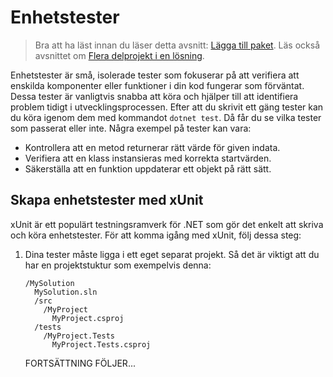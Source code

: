 # Enhetstester

> Bra att ha läst innan du läser detta avsnitt: [Lägga till paket](../../general/dotnet/packages.md).
> Läs också avsnittet om [Flera delprojekt i en lösning](../../general/dotnet/projects.md).

Enhetstester är små, isolerade tester som fokuserar på att verifiera att enskilda komponenter eller funktioner i din kod fungerar som förväntat. Dessa tester är vanligtvis snabba att köra och hjälper till att identifiera problem tidigt i utvecklingsprocessen. Efter att du skrivit ett gäng tester kan du köra igenom dem med kommandot `dotnet test`. Då får du se vilka tester som passerat eller inte. Några exempel på tester kan vara:

* Kontrollera att en metod returnerar rätt värde för given indata.
* Verifiera att en klass instansieras med korrekta startvärden.
* Säkerställa att en funktion uppdaterar ett objekt på rätt sätt.

## Skapa enhetstester med xUnit

xUnit är ett populärt testningsramverk för .NET som gör det enkelt att skriva och köra enhetstester. För att komma igång med xUnit, följ dessa steg:

1. Dina tester måste ligga i ett eget separat projekt. Så det är viktigt att du har en projektstuktur som exempelvis denna:

   ```
   /MySolution
     MySolution.sln
     /src
       /MyProject
         MyProject.csproj
     /tests
       /MyProject.Tests
         MyProject.Tests.csproj
   ```

   FORTSÄTTNING FÖLJER...
